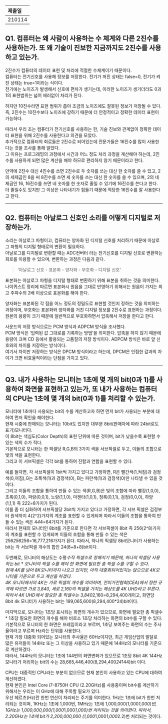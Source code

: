 |제출일|
|:----|
|210114|

## Q1. 컴퓨터는 왜 사람이 사용하는 수 체계와 다른 2진수를 사용하는가. 또 왜 기술이 진보한 지금까지도 2진수를 사용하고 있는가.

2진수가 컴퓨터의 데이터 표현 및 처리에 적절한 수체계이기 때문이다.<br>
컴퓨터는 전기신호를 사용해 정보를 저장한다. 전기가 꺼진 상태는 false=0, 전기가 켜진 상태는 true=1이라는 식이다.<br>
전기에는 노이즈가 발생해서 신호에 편차가 생기는데, 이러한 노이즈가 생기더라도 0과 1의 표현범위는 넓어 에러없이 처리가 된다.

하지만 10진수라면 표현 범위가 좁아 조금의 노이즈에도 잘못된 정보가 저장될 수 있다.<br>
즉, 2진수는 10진수보다 노이즈에 강하기 때문에 더 안정적이고 정확한 데이터 표현이 가능하다.

따라서 우리 조는 컴퓨터가 전기신호를 사용하는 한, 기술 진보와 관계없이 정확한 데이터 표현을 위해 2진수를 사용한다고 의견을 모았다.<br>
추가적으로 컴퓨터의 회로들은 2진수로 되어있는데 전문가들은 16진수를 많이 사용한다는 것을 조사를 통해 알았다.<br>
그 이유는 프로그래밍의 과정에서 시간과 어느 정도 처리 과정을 계산해야 하는데, 2진수를 사용하게 되면 많은 계산을 해야 하므로 편리하지 않기 때문이라고 한다.

만약에 2진수 대신 4진수를 쓰면 2진수로 두 숫자를 쓰는 대신 한 숫자를 쓸 수 있고, 2의 세제곱인 8을 써 8진수를 쓰면 세 숫자를 쓰는 대신 한 숫자를 쓸 수 있으며, 2의 네 제곱인 16, 16진수를 쓰면 네 숫자를 한 숫자로 줄일 수 있기에 16진수를 쓴다고 한다.<br>
더 줄일수도 있지만 그 이상은 나타내기가 힘들기 때문에 적당한 16진수를 잘 사용한다고 한다. 

------------

## Q2. 컴퓨터는 아날로그 신호인 소리를 어떻게 디지털로 저장하는가.

소리는 아날로그 파형이고, 컴퓨터는 양자화 된 디지털 신호를 처리하기 때문에 아날로그 파형의 디지털 형태로의 변환이 필요하다.<br>
아날로그를 디지털로 변환할 때는 ADC컨버터 라는 전기신호를 디지털 신호로 변환하는 회로를 이용할 수 있으며, 변환하는 과정은 다음과 같다.

> ‘아날로그 신호 - 표본화 - 양자화 - 부호화 - 디지털 신호’

표본화는 아날로그 파형을 디지털 형태로 변환하기 위해 표본을 취하는 것을 의미한다.<br>
나이퀴스트 정리에 따르면 표본화시 원음을 그대로 반영하기 위해서는 원음이 가지는 최고 주파수의 2배  이상으로 표본화를 해야 한다.

양자화는 표본화된 각 점을 어느 정도의 정밀도로 표현할 것인지 정하는 것을 의미하는 과정이며, 부호화는 표본화와 양자화를 거친 디지털 정보를 2진수로 표현하는 과정이다.<br>
원본의 용량이 크기 때문에 일반적으로 부호화하면서 압축해서 저장을 한다고 한다.

사운드의 저장 방식으로는 PCM 방식과 ADPCM 방식을 조사했다.<br>
PCM 방식은 ‘입력된 값 그대로를 기록하는 방법’을 의미한다. 압축을 하지 않기 때문에 용량이 크며 CD 등에서 활용되는 고품질의 저장 방식이다.
ADPCM 방식은 바로 앞 신호와의 차이를 저장하는 방식이다.<br>
여기서 차이만 저장하는 방식은 DPCM 방식이라고 하는데, DPCM은 인접한 값과의 차이가 크면 비효율적이라는 단점을 가지고 있다.

-----

## Q3. 내가 사용하는 모니터는 1초에 몇 개의 bit(0과 1)를 사용하여 화면을 표현하고 있는가, 또 내가 사용하는 컴퓨터의 CPU는 1초에 몇 개의 bit(0과 1)를 처리할 수 있는가.

 모니터에 1초마다 사용되는 bit의 수를 계산하고자 하면 먼저 bit가 사용되는 부분에 대하여 먼저 확인을 해야한다.<br>
현재 시중에 판매되는 모니터는 10bit도 있지만 대부분 8bit(판매자에 따라 24bit로도 표기)모니터다.<br>
이 8bit는 색심도(Color Depth)의 표현 단위에 따른 것이며, bit가 낮을수록 표현할 수 있는 색의 수가 적다.<br>
기본적으로 모니터는 한 픽셀당 R,G,B의 3가지 색을 서브픽셀로 두고, 이들의 조합으로 빛의 색을 표현한다.<br>
그리고 이 서브픽셀은 각각 bit를 통하여 진함과 연함을 표현할 수 있다.

예를 들자면, 각 서브픽셀이 1bit씩 가지고 있다고 가정하면, R은 빨간색(1,켜짐)과 검정색(0,꺼짐),G는 초록색(1)과 검정색(0), B는 파란색(1)과 검정색(0)만 나타낼 수 있을 것이다.<br>
그리고 이들의 조합을 통하여 만들 수 있는 색(R,G,B)은 빛의 조합에 따라 빨강(1,0,0), 초록(0,1,0), 파랑(0,0,1), 노랑(1,1,0), 마젠타(1,0,1), 청록(0,1,1), 검정(0,0,0), 하양(1,1,1) 즉 2*2*2=8가지가 된다.<br>
이를 좀 더 심화하여 서브픽셀당 2bit씩 가지고 있다고 가정하면, 각 서브 픽셀은 검정부터 원색까지 4(2^2)가지의 계조를 표현할 수 있게되며 따라서 이들의 조합을 통하여 만들 수 있는 색은 4*4*4=64가지가 된다.<br>
따라서 현재의 모니터인 8bit를 기준으로 한다면 각 서브픽셀이 8bit 즉 256(2^8)가지의 계조를 표현할 수 있게되며 이들의 조합을 통해 만들 수 있는 색은 256*256*256=16,777,216가지가 된다.
따라서, 하나의 픽셀당 8bit모니터가 사용하는 bit는 각 서브픽셀 개수의 합인 24(8+8+8)bit이다.

두번째로, 모니터의 해상도는 수평*수직 픽셀수로 정해지기 때문에, 하나의 픽셀당 사용하는 bit * 모니터의 픽셀 수를 해야 한 화면에 필요한 총 픽셀 수를 구할 수 있다.<br>
현재 4K를 넘어 8K모니터까지 나오고 있지만, 아직 대중화되어있지는 않으므로 4K모니터를 기준으로 두고 계산을 하겠다.<br>
4K 모니터에서의 4K는 가로 픽셀의 개수를 의미하며, 전미가전협회(CEA)에서 정한 규격에 따르면 가로 3,840, 세로 2,160의 픽셀을 가지는 해상도를 4K UHD라고 부른다.<br>
따라서 4K UHD에서 필요한 총 픽셀수는 3,840*2,160=8,294,400개이고, 화면당 8bit 4k 모니터가 사용하는 bit는 199,065,600(8,294,400*24)bit이다.

마지막으로, 모니터는 1초당 표시되는 화면의 개수가 있으므로, 화면에 필요한 총 픽셀수 * 1초당 필요한 화면의 개수를 해야 비로소 1초당 처리하는 화면의 bit수를 구할 수 있다.<br>
기본적으로 모니터의 한 화면은 프레임이라고 부르며, 1초당 보여주는 화면의 수는 주사율이라고 부르며 Hz라는 단위를 사용한다.<br>
현재 가장 대중화 되어있는 모니터의 주사율은 60Hz이지만, 최근 게임산업의 발달로 많은 유저들이 144Hz 또는 그 이상을 사용하고 있기 때문에 144Hz의 모니터를 기준으로 계산하겠다.<br>
따라서, 144Hz의 모니터는 1초에 144번의 화면변화가 있으므로 1초당  8bit 4K 144Hz 모니터가 처리하는 bit의 수는 28,665,446,400(8,294,400*24*144)bit 이다.

CPU는 대중적인 CPU라는 부분이 없으므로 현재 본인이 사용하고 있는 CPU에 대하여 계산하겠다.<br>
현재 본인은 Intel Core i7-8750H CPU (2.20GHz)를 사용중이며 bit수를 계산하기 위해서는 우리는 이 GHz에 대해 주목할 필요가 있다.<br>
우선 헤르츠(Hz)란 한번 연산이 처리되는 주기를 의미한다. 1Hz는 1초에 bit가 한번 처리되는 것이며, 1KHz는 1초에 1,000번, 1MHz는 1초에 1,000,000(1,000*1,000)번, 1GHz는 1,000,000,000(1,000*1,000*1,000)번 처리되는 것을 의미한다.
따라서, 2.20GHz는 1초에 bit가 2,200,000,000 (1,000*1,000*1,000*2.2)번 처리되는 것이다.
